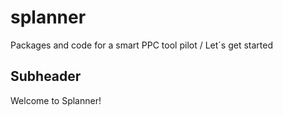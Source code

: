 # splanner
Packages and code for a smart PPC tool pilot
/ Let´s get started

## Subheader

Welcome to Splanner!
